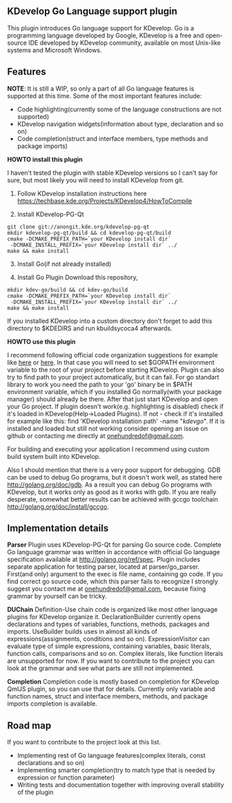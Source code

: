 KDevelop Go Language support plugin
-------------------------------------------------

This plugin introduces Go language support for KDevelop. Go is a programming language developed by Google, KDevelop is a free and open-source IDE developed by KDevelop community, available on most Unix-like systems and Microsoft Windows.

Features
--------------------
**NOTE**: It is still a WIP, so only a part of all Go language features is supported at this time. 
Some of the most important features include:
 -   Code highlighting(currently some of the language constructions are not supported)
 -   KDevelop navigation widgets(information about type, declaration and so on)
 -   Code completion(struct and interface members, type methods and package imports)

**HOWTO install this plugin**

I haven't tested the plugin with stable KDevelop versions so I can't say for sure, but most likely you will need to install KDevelop from git.

1) Follow KDevelop installation instructions here https://techbase.kde.org/Projects/KDevelop4/HowToCompile

2) Install KDevelop-PG-Qt
```
git clone git://anongit.kde.org/kdevelop-pg-qt
mkdir kdevelop-pg-qt/build && cd kdevelop-pg-qt/build
cmake -DCMAKE_PREFIX_PATH=`your KDevelop install dir` 
 -DCMAKE_INSTALL_PREFIX=`your KDevelop install dir` ../
make && make install
```

3) Install Go(if not already installed)

4) Install Go Plugin
Download this repository,
``` 
mkdir kdev-go/build && cd kdev-go/build
cmake -DCMAKE_PREFIX_PATH=`your KDevelop install dir` 
 -DCMAKE_INSTALL_PREFIX=`your KDevelop install dir` ../
make && make install
```

If you installed KDevelop into a custom directory don't forget to add this directory to $KDEDIRS and run kbuildsycoca4 afterwards.

**HOWTO use this plugin**

I recommend following official code organization suggestions for example like [here](http://golang.org/doc/code.html) or [here](http://www.youtube.com/watch?v=XCsL89YtqCs). In that case you will need to set $GOPATH environment variable to the root of your project before starting KDevelop. Plugin can also try to find path to your project automatically, but it can fail. For go standart library to work you need the path to your 'go' binary be in $PATH environment variable, which if you installed Go normally(with your package manager) should already be there. After that just start KDevelop and open your Go project. If plugin doesn't work(e.g. highlighting is disabled) check if it's loaded in KDevelop(Help->Loaded Plugins). If not - check if it's installed for example like this: find 'KDevelop installation path' -name "*kdevgo*". If it is installed and loaded but still not working consider opening an issue on github or contacting me directly at onehundredof@gmail.com.

For building and executing your application I recommend using custom build system built into KDevelop.

Also I should mention that there is a very poor support for debugging. GDB can be used to debug Go programs, but it doesn't work well, as stated here http://golang.org/doc/gdb. As a result you can debug Go programs with KDevelop, but it works only as good as it works with gdb. If you are really desperate, somewhat better results can be achieved with gccgo toolchain http://golang.org/doc/install/gccgo.


Implementation details
---------------------------
**Parser**
Plugin uses KDevelop-PG-Qt for parsing Go source code. Complete Go language grammar was written in accordance with official Go language specification available at http://golang.org/ref/spec. Plugin includes separate application for testing parser, located at parser/go_parser. First(and only) argument to the exec is file name, containing go code. If you find correct go source code, which this parser fails to recognize I strongly suggest you contact me at  onehundredof@gmail.com, because fixing grammar by yourself can be tricky.

**DUChain**
Definition-Use chain code is organized like most other language plugins for KDevelop organize it. DeclarationBuilder currently opens declarations and types of variables, functions, methods, packages and imports. UseBuilder builds uses in almost all kinds of expressions(assignments, conditions and so on). ExpressionVisitor can evaluate type of simple expressions, containing variables, basic literals, function calls, comparisons and so on. Complex literals, like function literals are unsupported for now. If you want to contribute to the project you can look at the grammar and see what parts are still not implemented.

**Completion**
Completion code is mostly based on completion for KDevelop QmlJS plugin, so you can use that for details. Currently only variable and function names, struct and interface members, methods, and package imports completion is available.

Road map
-----------------------
If you want to contribute to the project look at this list.
- Implementing rest of Go language features(complex literals, const declarations and so on)
- Implementing smarter completion(try to match type that is needed by expression or function parameter)
- Writing tests and documentation together with improving overall stability of the plugin
